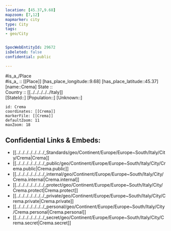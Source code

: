 ```yaml
---
location: [45.37,9.68] 
mapzoom: [7,12] 
mapmarker: city 
type: City
tags:
- geo/City


SpocWebEntityId: 29672
isDeleted: false
confidential: public

---
```

#is_a_/Place  
#is_a_ :: [[Place]] 
[has_place_longitude::9.68] 
[has_place_latitude::45.37] 
[name::Crema] 
State ::  
Country :: [[../../../../../Italy]]  
[StateId::] 
[Population::] 
[Unknown::] 


```leaflet
id: Crema
coordinates: [[Crema]] 
markerFile: [[Crema]] 
defaultZoom: 11 
maxZoom: 18
```


## Confidential Links & Embeds: 
- [[../../../../../../../_Standards/geo/Continent/Europe/Europe~South/Italy/City/Crema|Crema]] 
- [[../../../../../../../_public/geo/Continent/Europe/Europe~South/Italy/City/Crema.public|Crema.public]] 
- [[../../../../../../../_internal/geo/Continent/Europe/Europe~South/Italy/City/Crema.internal|Crema.internal]] 
- [[../../../../../../../_protect/geo/Continent/Europe/Europe~South/Italy/City/Crema.protect|Crema.protect]] 
- [[../../../../../../../_private/geo/Continent/Europe/Europe~South/Italy/City/Crema.private|Crema.private]] 
- [[../../../../../../../_personal/geo/Continent/Europe/Europe~South/Italy/City/Crema.personal|Crema.personal]] 
- [[../../../../../../../_secret/geo/Continent/Europe/Europe~South/Italy/City/Crema.secret|Crema.secret]] 
